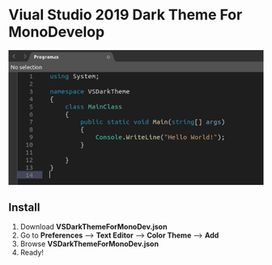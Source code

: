 # Viual Studio 2019 Dark Theme For MonoDevelop
![alt text](https://github.com/herigson/VSDarkTheme2019ForMonoDevelop/blob/master/DEMO.png?raw=true)
## Install
1. Download **VSDarkThemeForMonoDev.json**
2. Go to **Preferences** --> **Text Editor** --> **Color Theme** --> **Add**
3. Browse **VSDarkThemeForMonoDev.json**
4. Ready!
